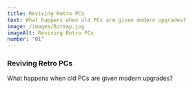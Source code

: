 ```yaml
---
title: Reviving Retro PCs
text: What happens when old PCs are given modern upgrades?
image: /images/Bitmap.jpg
imageAlt: Reviving Retro PCs
number: "01"
---
```


### Reviving Retro PCs
What happens when old PCs are given modern upgrades?
